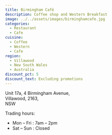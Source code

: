 ```yaml
---
title: Birmingham Café
description: Coffee shop and Western Breakfast
image: ../../assets/images/birminghamcafe.jpg
categories:
  - Restaurant
  - Cafe
cuisine:
  - Coffee
  - Western
  - Cafe
region:
  - Villawood
  - New South Wales
  - Australia
discount_pct: 5
discount_text: Excluding promotions
---
```


Unit 17a, 4 Birmingham Avenue, \
Villawood, 2163, \
NSW

Trading hours:

- Mon – Fri : 7am – 2pm
- Sat – Sun : Closed
